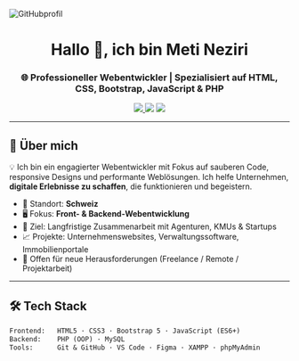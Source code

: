 <!-- Banner -->

![GitHubprofil](https://github.com/user-attachments/assets/ade02d83-5b31-490d-bd4b-2f64fb09000a)



<h1 align="center">Hallo 👋, ich bin Meti Neziri</h1>
<h3 align="center">🌐 Professioneller Webentwickler | Spezialisiert auf HTML, CSS, Bootstrap, JavaScript & PHP</h3>

<p align="center">
 <a href="https://relax-immobilien.ch" target="_blank">
    <img src="https://img.shields.io/badge/Portfolio-relax--immobilien.ch-0A66C2?style=for-the-badge&logo=google-chrome&logoColor=white"/>
  </a>
  <a href="mailto:logicrog@gmail.com"><img src="https://img.shields.io/badge/E--Mail-Kontakt-D14836?style=for-the-badge&logo=gmail&logoColor=white"/></a>
  <a href="https://ch.linkedin.com/in/meti-neziri-24b686162" target="_blank"><img src="https://img.shields.io/badge/LinkedIn-Profil-0077B5?style=for-the-badge&logo=linkedin&logoColor=white"/></a>
</p>

---

## 🚀 Über mich

💡 Ich bin ein engagierter Webentwickler mit Fokus auf sauberen Code, responsive Designs und performante Weblösungen. Ich helfe Unternehmen, **digitale Erlebnisse zu schaffen**, die funktionieren und begeistern.

- 📍 Standort: **Schweiz**
- 🖥️ Fokus: **Front- & Backend-Webentwicklung**
- 🎯 Ziel: Langfristige Zusammenarbeit mit Agenturen, KMUs & Startups
- 📈 Projekte: Unternehmenswebsites, Verwaltungssoftware, Immobilienportale
- 🤝 Offen für neue Herausforderungen (Freelance / Remote / Projektarbeit)

---

## 🛠️ Tech Stack

```txt
Frontend:   HTML5 · CSS3 · Bootstrap 5 · JavaScript (ES6+)
Backend:    PHP (OOP) · MySQL
Tools:      Git & GitHub · VS Code · Figma · XAMPP · phpMyAdmin
